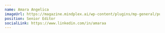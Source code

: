 ```yaml
---
name: Amara Angelica
imageUrl: https://magazine.mindplex.ai/wp-content/plugins/mp-general/public/assets/authors/amara.png
position: Senior Editor
socialLink: https://www.linkedin.com/in/amaraa
---
```

